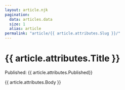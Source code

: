 ```yaml
---
layout: article.njk
pagination:
  data: articles.data
  size: 1
  alias: article
permalink: "article/{{ article.attributes.Slug }}/"
---
```


# {{ article.attributes.Title }}

Published: {{ article.attributes.Published}}

{{ article.attributes.Body }}

